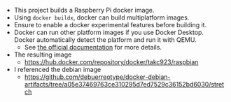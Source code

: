 * This project builds a Raspberry Pi docker image.
* Using `docker buildx`, docker can build multiplatform images.
* Ensure to enable a docker experimental features before building it.
* Docker can run other platform images if you use Docker Desktop. Docker automatically detect the platform and run it with QEMU.
    * See [the official documentation](https://docs.docker.com/buildx/working-with-buildx/#build-multi-platform-images) for more details.
* The resulting image
    * https://hub.docker.com/repository/docker/takc923/raspbian
* I referenced the debian image
    * https://github.com/debuerreotype/docker-debian-artifacts/tree/a05e37469763ce310295d7ed7529c36152bd6030/stretch
